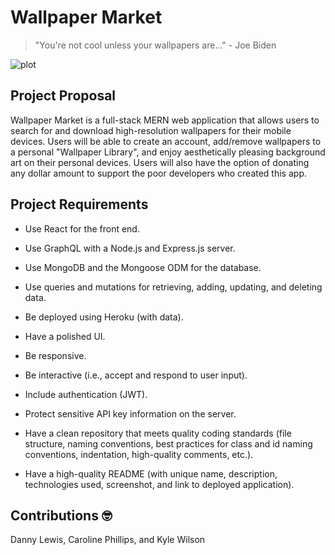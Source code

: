 # Wallpaper Market
> "You're not cool unless your wallpapers are..." - Joe Biden

![plot](https://apkrig.com/wp-content/uploads/2021/02/1613755515_the-10-best-iPhone-wallpapers-of-the-week-930x620.jpg?raw=true "Preview")

## Project Proposal
Wallpaper Market is a full-stack MERN web application that allows users to search for and download high-resolution wallpapers for their mobile devices. Users will be able to create an account, add/remove wallpapers to a personal "Wallpaper Library", and enjoy aesthetically pleasing background art on their personal devices. Users will also have the option of donating any dollar amount to support the poor developers who created this app.

## Project Requirements
- Use React for the front end.

- Use GraphQL with a Node.js and Express.js server.

- Use MongoDB and the Mongoose ODM for the database.

- Use queries and mutations for retrieving, adding, updating, and deleting data.

- Be deployed using Heroku (with data).

- Have a polished UI.

- Be responsive.

- Be interactive (i.e., accept and respond to user input).

- Include authentication (JWT).

- Protect sensitive API key information on the server.

- Have a clean repository that meets quality coding standards (file structure, naming conventions, best practices for class and id naming conventions,    indentation, high-quality comments, etc.).

- Have a high-quality README (with unique name, description, technologies used, screenshot, and link to deployed application).


## Contributions 🤓
Danny Lewis,
Caroline Phillips,
and Kyle Wilson
